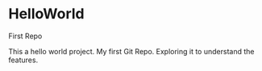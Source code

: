 # HelloWorld
First Repo

This a hello world project. My first Git Repo.
Exploring it to understand the features.
